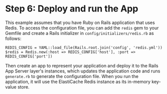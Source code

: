# Step 6: Deploy and run the App<a name="other-services-redis-app"></a>

This example assumes that you have Ruby on Rails application that uses Redis\. To access the configuration file, you can add the `redis` gem to your Gemfile and create a Rails initializer in `config/initializers/redis.rb` as follows:

```
REDIS_CONFIG = YAML::load_file(Rails.root.join('config', 'redis.yml'))
$redis = Redis.new(:host => REDIS_CONFIG['host'], :port => REDIS_CONFIG['port'])
```

Then create an app to represent your application and deploy it to the Rails App Server layer's instances, which updates the application code and runs `generate.rb` to generate the configuration file\. When you run the application, it will use the ElastiCache Redis instance as its in\-memory key\-value store\.